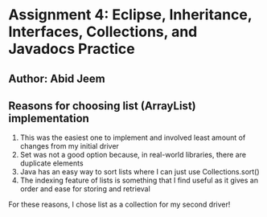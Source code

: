 # Assignment 4: Eclipse, Inheritance, Interfaces, Collections, and Javadocs Practice

## Author: Abid Jeem


## Reasons for choosing list (ArrayList) implementation


1. This was the easiest one to implement and involved least amount of changes from my initial driver
2. Set was not a good option because, in real-world libraries, there are duplicate elements
3. Java has an easy way to sort lists where I can just use Collections.sort()
4. The indexing feature of lists is something that I find useful as it gives an order and ease for storing and retrieval 

For these reasons, I chose list as a collection for my second driver!